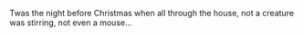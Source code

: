 Twas the night before Christmas
when all through the house,
not a creature was stirring,
not even a mouse...